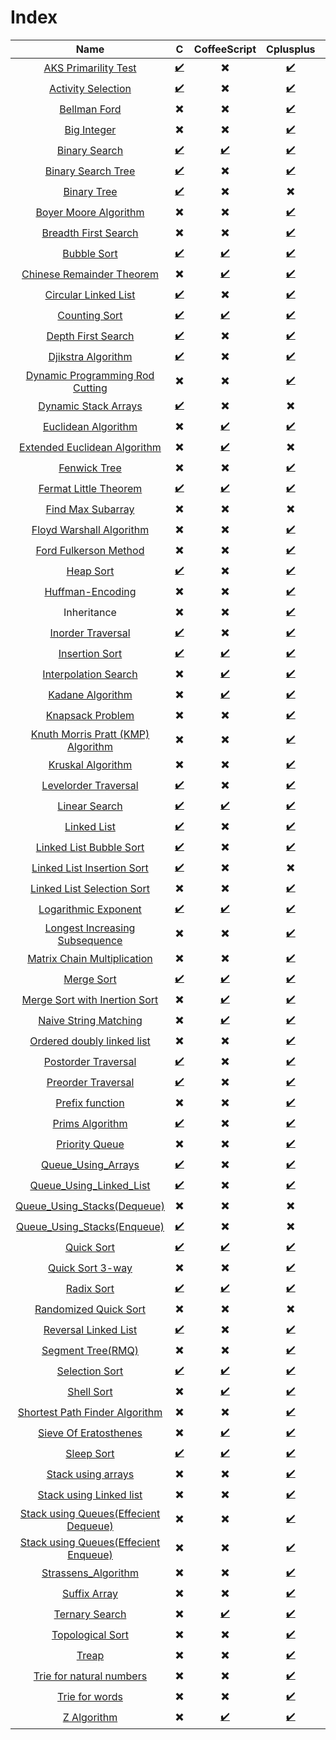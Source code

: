 # Index

| Name | C | CoffeeScript | Cplusplus | CSharp | Java | JavaScript | PHP | Python | Ruby | GO |
| :---: | :---: | :---: | :---: | :---: | :---: | :---: | :---: | :---: | :---: | :---: |
| [AKS Primarility Test](AKS_Primarility_Test) | [:heavy_check_mark:](AKS_Primarility_Test/AKS.c) | :heavy_multiplication_x: | [:heavy_check_mark:](AKS_Primarility_Test/AKS.cpp)   | :heavy_multiplication_x: | [:heavy_check_mark:](AKS_primarility_Test/AKS.java) |  [:heavy_check_mark:](AKS_Primarility_Test/AKS.js) | :heavy_multiplication_x: | :heavy_multiplication_x: | :heavy_multiplication_x: | :heavy_multiplication_x: |
| [Activity Selection](Activity_Selection) | [:heavy_check_mark:](Activity_Selection/Activity_Selection.c) | :heavy_multiplication_x: | [:heavy_check_mark:](Activity_Selection/Activity_Selection.cpp) | :heavy_multiplication_x: | [:heavy_check_mark:](Activity_Selection/Activity_Selection.java) |  [:heavy_check_mark:](Activity_Selection/activity_selection.js) | :heavy_multiplication_x: | :heavy_multiplication_x: | :heavy_multiplication_x: | [:heavy_check_mark:](Activity_Selection/Activity_Selection.go) |
| [Bellman Ford](Bellmanford_Algorithm) | :heavy_multiplication_x: | :heavy_multiplication_x: | [:heavy_check_mark:](Bellmanford_Algorithm/Bellmanford.cpp) | :heavy_multiplication_x: | :heavy_multiplication_x: | :heavy_multiplication_x: | :heavy_multiplication_x: | [:heavy_check_mark:](Bellmanford_Algorithm/Bellmanford.py) | :heavy_multiplication_x: | :heavy_multiplication_x: |
| [Big Integer](Big_Integer) | :heavy_multiplication_x: | :heavy_multiplication_x: | [:heavy_check_mark:](Big_Integer/Big_Integer.cpp) | :heavy_multiplication_x: | :heavy_multiplication_x: | :heavy_multiplication_x: | :heavy_multiplication_x: | :heavy_multiplication_x: | :heavy_multiplication_x: | :heavy_multiplication_x: |
| [Binary Search](Binary_Search) | [:heavy_check_mark:](Binary_Search/Binary_Search.c) | [:heavy_check_mark:](Binary_Search/Binary_Search.coffee) | [:heavy_check_mark:](Binary_Search/Binary_Search.cpp) | [:heavy_check_mark:](Binary_Search/Binary_Search.cs) | [:heavy_check_mark:](Binary_Search/Binary_Search.java) | [:heavy_check_mark:](Binary_Search/Binary_Search.js) | [:heavy_check_mark:](Binary_Search/Binary_Search.php) | [:heavy_check_mark:](Binary_Search/Binary_Search.py) | [:heavy_check_mark:](Binary_Search/Binary_Search.rb) | [:heavy_check_mark:](Binary_Search/Binary_Search.go) |
| [Binary Search Tree](Binary_Search_Trees) | [:heavy_check_mark:](Binary_Search_Trees/BinarySearchTree.c) | :heavy_multiplication_x: | [:heavy_check_mark:](Binary_Search_Trees/BinarySearchTree.cpp) | [:heavy_check_mark:](Binary_Search_Trees/BinarySearchTree.cs) | [:heavy_check_mark:](Binary_Search_Trees/BinarySearchTree.java) | :heavy_multiplication_x: | :heavy_multiplication_x: | [:heavy_check_mark:](Binary_Search_Trees/BinarySearchTree.py) | [:heavy_check_mark:](Binary_Search_Trees/BinarySearchTree.rb) | :heavy_multiplication_x: |
| [Binary Tree](Binary_Tree) | [:heavy_check_mark:](Binary_Tree/Binary_Tree.c) | :heavy_multiplication_x: | :heavy_multiplication_x: | :heavy_multiplication_x: | :heavy_multiplication_x: | :heavy_multiplication_x: | :heavy_multiplication_x: | :heavy_multiplication_x: | :heavy_multiplication_x: | :heavy_multiplication_x: |
| [Boyer Moore Algorithm](Boyer_Moore_Algorithm) | :heavy_multiplication_x: | :heavy_multiplication_x: | [:heavy_check_mark:](Boyer_Moore_Algorithm/Boyer_Moore.cpp) | :heavy_multiplication_x: | :heavy_multiplication_x: | :heavy_multiplication_x: | :heavy_multiplication_x: | [:heavy_check_mark:](Boyer_Moore_Algorithm/Boyer_Moore.py) | :heavy_multiplication_x: | :heavy_multiplication_x: |
| [Breadth First Search](Breadth_First_Search) | :heavy_multiplication_x: | :heavy_multiplication_x: | [:heavy_check_mark:](Breadth_First_Search/Breadth_First_Search.cpp) | :heavy_multiplication_x: | [:heavy_check_mark:](Breadth_First_Search/BreadthFirstSearch.java) | :heavy_multiplication_x: | :heavy_multiplication_x: | [:heavy_check_mark:](Breadth_First_Search/BreadthFirstSearch.py) | :heavy_multiplication_x: | :heavy_multiplication_x: |
| [Bubble Sort](Bubble_Sort) |  [:heavy_check_mark:](Bubble_Sort/Bubble_Sort.c) | [:heavy_check_mark:](Bubble_Sort/Bubble_Sort.coffee) | [:heavy_check_mark:](Bubble_Sort/Bubble_Sort.cpp) | [:heavy_check_mark:](Bubble_Sort/Bubble_Sort.cs) | [:heavy_check_mark:](Bubble_Sort/Bubble_Sort.java) | [:heavy_check_mark:](Bubble_Sort/Bubble_Sort.js) | [:heavy_check_mark:](Bubble_Sort/Bubble_Sort.php) | [:heavy_check_mark:](Bubble_Sort/Bubble_Sort.py) | [:heavy_check_mark:](Bubble_Sort/Bubble_Sort.rb) | :heavy_multiplication_x: |
| [Chinese Remainder Theorem](Chinese_Remainder_Theorem) | :heavy_multiplication_x: | [:heavy_check_mark:](Chinese_Remainder_Theorem/Chinese_Remainder_Theorem.coffee) | [:heavy_check_mark:](Chinese_Remainder_Theorem/Chinese_Remainder_Theorem.cpp) | [:heavy_check_mark:](Chinese_Remainder_Theorem/Chinese_Remainder_Theorem.cs) | [:heavy_check_mark:](Chinese_Remainder_Theorem/Chinese_Remainder_Theorem.java) | :heavy_multiplication_x: | :heavy_multiplication_x: | [:heavy_check_mark:](Chinese_Remainder_Theorem/Chinese_Remainder_Theorem.py) | :heavy_multiplication_x: | :heavy_multiplication_x: |
| [Circular Linked List](Circular_Linked_List) | [:heavy_check_mark:](Circular_Linked_List/Circular_Linked_List.c) | :heavy_multiplication_x: | [:heavy_check_mark:](Circular_Linked_List/Circular_Linked_List.cpp) | :heavy_multiplication_x: | :heavy_multiplication_x: | :heavy_multiplication_x: | :heavy_multiplication_x: | :heavy_multiplication_x: | :heavy_multiplication_x: | :heavy_multiplication_x: |
| [Counting Sort](Counting_Sort) | [:heavy_check_mark:](Counting_Sort/Counting_Sort.c) | [:heavy_check_mark:](Counting_Sort/Counting_Sort.coffee) | [:heavy_check_mark:](Counting_Sort/Counting_Sort.cpp) | [:heavy_check_mark:](Counting_Sort/Counting_Sort.cs) | [:heavy_check_mark:](Counting_Sort/Counting_Sort.java) | [:heavy_check_mark:](Counting_Sort/Counting_Sort.js) | [:heavy_check_mark:](Counting_Sort/Counting_Sort.php) | [:heavy_check_mark:](Counting_Sort/Counting_Sort.py) | :heavy_multiplication_x: | :heavy_multiplication_x: |
| [Depth First Search](Depth_First_Search) | [:heavy_check_mark:](Depth_First_Search/Depth_First_Search.c) | :heavy_multiplication_x: | [:heavy_check_mark:](Depth_First_Search/Depth_First_Search.cpp) | :heavy_multiplication_x: | :heavy_multiplication_x: | :heavy_multiplication_x: | :heavy_multiplication_x: | [:heavy_check_mark:](Depth_First_Search/Depth_First_Search.py) | :heavy_multiplication_x: | :heavy_multiplication_x: |
| [Djikstra Algorithm](Dijsktra_Algorithm) | [:heavy_check_mark:](Dijkstra_Algorithm/Dijkstra_Algorithm.c) | :heavy_multiplication_x: | [:heavy_check_mark:](Dijsktra_Algorithm/Dijsktra_Algorithm.cpp) | :heavy_multiplication_x: | [:heavy_check_mark:](Dijkstra_Algorithm/Dijkstra_Algorithm.java) | :heavy_multiplication_x: | :heavy_multiplication_x: | [:heavy_check_mark:](Dijkstra_Algorithm/Dijkstra_Algorithm.py) | :heavy_multiplication_x: | :heavy_multiplication_x: |
| [Dynamic Programming Rod Cutting](Dynamic_Programming_Rod_Cutting) | :heavy_multiplication_x: | :heavy_multiplication_x: | [:heavy_check_mark:](Dynamic_Programming_Rod_Cutting/Dynamic_Programming_Rod_Cutting.cpp) | [:heavy_check_mark:](Dynamic_Programming_Rod_Cutting/Dynamic_Programming_Rod_Cutting.cs) | [:heavy_check_mark:](Dynamic_Programming_Rod_Cutting/Dynamic_Programming_Rod_Cutting.java) | [:heavy_check_mark:](Dynamic_Programming_Rod_Cutting/Dynamic_Programming_Rod_Cutting.js) | [:heavy_check_mark:](Dynamic_Programming_Rod_Cutting/Dynamic_Programming_Rod_Cutting.php) | [:heavy_check_mark:](Dynamic_Programming_Rod_Cutting/Dynamic_Programming_Rod_Cutting.py) | :heavy_multiplication_x: | :heavy_multiplication_x: |
| [Dynamic Stack Arrays](Dynamic_Stack_Arrays) | [:heavy_check_mark:](Dynamic_Stack_Arrays/Dynamic_Stack.c) | :heavy_multiplication_x: | :heavy_multiplication_x: | :heavy_multiplication_x: | [:heavy_check_mark:](Dynamic_Stack_Arrays/Dynamic_Stack.java) | :heavy_multiplication_x: | :heavy_multiplication_x: | [:heavy_check_mark:](Dynamic_Stack_Arrays/Dynamic_Stack.py) | :heavy_multiplication_x: | :heavy_multiplication_x: |
| [Euclidean Algorithm](Euclidean_Algorithm) | :heavy_multiplication_x: | [:heavy_check_mark:](Euclidean_Algorithm/Euclidean_Algorithm.coffee) | [:heavy_check_mark:](Euclidean_Algorithm/Euclidean_Algorithm.cpp) | [:heavy_check_mark:](Euclidean_Algorithm/Euclidean_Algorithm.cs) | [:heavy_check_mark:](Euclidean_Algorithm/Euclidean_Algorithm.java) | :heavy_multiplication_x: | [:heavy_check_mark:](Euclidean_Algorithm/Euclidean_Algorithm.php) | [:heavy_check_mark:](Euclidean_Algorithm/Euclidean_Algorithm.py) | :heavy_multiplication_x: | :heavy_multiplication_x: |
| [Extended Euclidean Algorithm](Extended_Euclidean_Algorithm) | :heavy_multiplication_x: | [:heavy_check_mark:](Extended_Euclidean_Algorithm/Extended_Euclidean_Algorithm.coffee) | :heavy_multiplication_x: | [:heavy_check_mark:](Extended_Euclidean_Algorithm/Extended_Euclidean_Algorithm.cs) | :heavy_multiplication_x: | :heavy_multiplication_x: | :heavy_multiplication_x: | [:heavy_check_mark:](Extended_Euclidean_Algorithm/Extended_Euclidean_Algorithm.py) | :heavy_multiplication_x: | :heavy_multiplication_x: |
| [Fenwick Tree](Fenwick_Tree) | :heavy_multiplication_x: | :heavy_multiplication_x: | [:heavy_check_mark:](Fenwick_Tree/FenwickTree.cpp) | :heavy_multiplication_x: | :heavy_multiplication_x: | :heavy_multiplication_x: | :heavy_multiplication_x: | :heavy_multiplication_x: | :heavy_multiplication_x: | :heavy_multiplication_x: |
| [Fermat Little Theorem](Fermat_Little_Theorem) | [:heavy_check_mark:](Fermat_Little_Theorem/Fermat_Little_Theorem.c) | [:heavy_check_mark:](Fermat_Little_Theorem/Fermat_Little_Theorem.coffee) | [:heavy_check_mark:](Fermat_Little_Theorem/Fermat_Little_Theorem.cpp) | :heavy_multiplication_x: | :heavy_multiplication_x: | :heavy_multiplication_x: | :heavy_multiplication_x: | [:heavy_check_mark:](Fermat_Little_Theorem/Fermat_Little_Theorem.py) | [:heavy_check_mark:](Fermat_Little_Theorem/Fermat_Little_Theorem.rb) | :heavy_multiplication_x: |
| [Find Max Subarray](Find_Max_Subarray) | :heavy_multiplication_x: | :heavy_multiplication_x: | :heavy_multiplication_x: | :heavy_multiplication_x: | :heavy_multiplication_x: | :heavy_multiplication_x: | :heavy_multiplication_x: | :heavy_multiplication_x: | [:heavy_check_mark:](Find_Max_Subarray/Find_Max_Subarray.rb) | :heavy_multiplication_x: |
| [Floyd Warshall Algorithm](Floyd_Warshall_Algorithm) | :heavy_multiplication_x: | :heavy_multiplication_x: | [:heavy_check_mark:](Floyd_Warshall_Algorithm/Floyd_Warshall_Algorithm.cpp) | :heavy_multiplication_x: | [:heavy_check_mark:](Floyd_Warshall_Algorithm/Floyd_Warshall_Algorithm.java) | :heavy_multiplication_x: | :heavy_multiplication_x: | [:heavy_check_mark:](Floyd_Warshall_Algorithm/Floyd_Warshall_Algorithm.py) | :heavy_multiplication_x: | [:heavy_check_mark:](Floyd_Warshall_Algorithm/Floyd_Warshall_Algorithm.go) |
| [Ford Fulkerson Method](Ford_Fulkerson_Method) | :heavy_multiplication_x: | :heavy_multiplication_x: | [:heavy_check_mark:](Ford_Fulkerson_Method/Ford_Fulkerson_Method.cpp) | :heavy_multiplication_x: | [:heavy_check_mark:](Ford_Fulkerson_Method/Ford_Fulkerson_Method.java) | :heavy_multiplication_x: | :heavy_multiplication_x: | [:heavy_check_mark:](Ford_Fulkerson_Method/Ford_Fulkerson_Method.py) | :heavy_multiplication_x: | :heavy_multiplication_x: |
| [Heap Sort](Heap_Sort) | [:heavy_check_mark:](Heap_Sort/Heap_Sort.c) | :heavy_multiplication_x: | [:heavy_check_mark:](Heap_Sort/Heap_Sort.cpp) | [:heavy_check_mark:](Heap_Sort/Heap_Sort.cs) | [:heavy_check_mark:](Heap_Sort/Heap_Sort.java) | [:heavy_check_mark:](Heap_Sort/Heap_Sort.js) | :heavy_multiplication_x: | [:heavy_check_mark:](Heap_Sort/Heap_Sort.py) | [:heavy_check_mark:](Heap_Sort/Heap_Sort.rb) | :heavy_multiplication_x: |
| [Huffman-Encoding](Huffman-Encoding) | :heavy_multiplication_x: | :heavy_multiplication_x: | [:heavy_check_mark:](Huffman-Encoding/HuffmanCoding.cpp) |  :heavy_multiplication_x: |  :heavy_multiplication_x: | :heavy_multiplication_x: | :heavy_multiplication_x: | :heavy_multiplication_x: | :heavy_multiplication_x: | :heavy_multiplication_x: |
| Inheritance | :heavy_multiplication_x: | :heavy_multiplication_x: | [:heavy_check_mark:](Inheritance(C%2B%2B)) | :heavy_multiplication_x: | [:heavy_check_mark:](Inheritance(Java)) | :heavy_multiplication_x: | :heavy_multiplication_x: | :heavy_multiplication_x: | :heavy_multiplication_x: | :heavy_multiplication_x: |
| [Inorder Traversal](Tree_Inorder_Traversal) | [:heavy_check_mark:](Tree_Inorder_Traversal/Tree_Inorder_Traversal.c) | :heavy_multiplication_x: | [:heavy_check_mark:](Tree_Inorder_Traversal/Tree_Inorder_Traversal.cpp) | :heavy_multiplication_x: | [:heavy_check_mark:](Tree_Inorder_Traversal/Tree_Inorder_Traversal.java) | :heavy_multiplication_x: | :heavy_multiplication_x: | [:heavy_check_mark:](Tree_Inorder_Traversal/Tree_Inorder_Traversal.py) | :heavy_multiplication_x: | [:heavy_check_mark:](Tree_Inorder_Traversal/Tree_Inorder_Traversal.go)  |
| [Insertion Sort](Insertion_Sort) | [:heavy_check_mark:](Insertion_Sort/Insertion_Sort.c) | [:heavy_check_mark:](Insertion_Sort/Insertion_Sort.coffee) | [:heavy_check_mark:](Insertion_Sort/Insertion_Sort.cpp) | [:heavy_check_mark:](Insertion_Sort/Insertion_Sort.cs) | [:heavy_check_mark:](Insertion_Sort/Insertion_Sort.java) | :heavy_multiplication_x: | :heavy_multiplication_x: | [:heavy_check_mark:](Insertion_Sort/Insertion_Sort.py) | [:heavy_check_mark:](Insertion_Sort/Insertion_Sort.rb) | :heavy_multiplication_x: |
| [Interpolation Search](Interpolation_Search) | :heavy_multiplication_x: | [:heavy_check_mark:](Interpolation_Search/Interpolation_Search.coffee) | [:heavy_check_mark:](Interpolation_Search/Interpolation_Search.cpp) | [:heavy_check_mark:](Interpolation_Search/Interpolation_Search.java) | [:heavy_check_mark:](Interpolation_Search/Interpolation_Search.js) | [:heavy_check_mark:](Interpolation_Search/Interpolation_Search.js) | [:heavy_check_mark:](Interpolation_Search/Interpolation_Search.php) | [:heavy_check_mark:](Interpolation_Search/Interpolation_Search.py) | :heavy_multiplication_x: | [:heavy_check_mark:](Interpolation_Search/Interpolation_Search.go) |
| [Kadane Algorithm](Kadane_Algorithm) | :heavy_multiplication_x: | [:heavy_check_mark:](Kadane_Algorithm/Kadane_Algorithm.coffee) |  [:heavy_check_mark:](Kadane_Algorithm/Kadane_Algorithm.cpp) | [:heavy_check_mark:](Kadane_Algorithm/Kadane_Algorithm.cs) | [:heavy_check_mark:](Kadane_Algorithm/Kadane_Algorithm.java) | :heavy_multiplication_x: | :heavy_multiplication_x: | [:heavy_check_mark:](Kadane_Algorithm/Kadane_Algorithm.py) |  [:heavy_check_mark:](Kadane_Algorithm/Kadane_Algorithm.rb) | :heavy_multiplication_x: |
| [Knapsack Problem](Knapsack) | :heavy_multiplication_x: | :heavy_multiplication_x: | [:heavy_check_mark:](Knapsack/Knapsack_DP.cpp) | :heavy_multiplication_x: | [:heavy_check_mark:](Knapsack/KnapsackProblem.java) | :heavy_multiplication_x: | :heavy_multiplication_x: | :heavy_multiplication_x: | :heavy_multiplication_x: | :heavy_multiplication_x: |
| [Knuth Morris Pratt (KMP) Algorithm](Knuth_Morris_Pratt_Algorithm) | :heavy_multiplication_x: | :heavy_multiplication_x: | [:heavy_check_mark:](Knuth_Morris_Pratt_Algorithm/KMP.cpp) | [:heavy_check_mark:](Knuth_Morris_Pratt_Algorithm/KMP.cs) | :heavy_multiplication_x: | :heavy_multiplication_x: | :heavy_multiplication_x: | [:heavy_check_mark:](Knuth_Morris_Pratt_Algorithm/KMP.py) | :heavy_multiplication_x: | :heavy_multiplication_x: |
| [Kruskal Algorithm](Kruskal_Algorithm) | :heavy_multiplication_x: | :heavy_multiplication_x: | [:heavy_check_mark:](Kruskal_Algorithm/Kruskal_Algorithm.cpp) | :heavy_multiplication_x: | [:heavy_check_mark:](Kruskal_Algorithm/Kruskal_OOP) | :heavy_multiplication_x: | :heavy_multiplication_x: | :heavy_multiplication_x: | :heavy_multiplication_x: | :heavy_multiplication_x: |
| [Levelorder Traversal](Tree_Levelorder_Traversal) | [:heavy_check_mark:](Tree_Levelorder_Traversal/Tree_Levelorder_Transversal.c) | :heavy_multiplication_x: | [:heavy_check_mark:](Tree_Levelorder_Traversal/Tree_Levelorder_Traversal.cpp) | :heavy_multiplication_x: | [:heavy_check_mark:](Tree_Levelorder_Traversal/Tree_Levelorder_Traversal.java) | :heavy_multiplication_x: | :heavy_multiplication_x: | [:heavy_check_mark:](Tree_Levelorder_Traversal/Tree_Levelorder_Traversal.py) | :heavy_multiplication_x: | :[:heavy_check_mark:](Tree_Levelorder_Traversal/Tree_Levelorder_Traversal.go) |
| [Linear Search](Linear_Search) | [:heavy_check_mark:](Linear_Search/Linear_Search.c) | [:heavy_check_mark:](Linear_Search/Linear_Search.coffee) | [:heavy_check_mark:](Linear_Search/Linear_Search.cpp) | [:heavy_check_mark:](Linear_Search/Linear_Search.cs) | [:heavy_check_mark:](Linear_Search/Linear_Search.java) | [:heavy_check_mark:](Linear_Search/Linear_Search.js) | [:heavy_check_mark:](Linear_Search/Linear_Search.php) | [:heavy_check_mark:](Linear_Search/Linear_Search.py) | [:heavy_check_mark:](Linear_Search/Linear_Search.rb) | [:heavy_check_mark:](Linear_Search/Linear_Search.go) |
| [Linked List](Linked_List) | [:heavy_check_mark:](Linked_List/Linked_List.c) | :heavy_multiplication_x: | [:heavy_check_mark:](Linked_List/Linked_List.cpp) | :heavy_multiplication_x: | [:heavy_check_mark:](Linked_List/Linked_List.java) | :heavy_multiplication_x: | :heavy_multiplication_x: | [:heavy_check_mark:](Linked_List/Linked_List.py) | :heavy_multiplication_x: | :heavy_multiplication_x: |
| [Linked List Bubble Sort](Linked_List_Bubble_Sort) | [:heavy_check_mark:](Linked_List_Bubble_Sort/Linked_List_Bubble_Sort.c) | :heavy_multiplication_x: | [:heavy_check_mark:](Linked_List_Bubble_Sort/Linked_List_Bubble_Sort.cpp) | :heavy_multiplication_x: | [:heavy_check_mark:](Linked_List_Bubble_Sort/Linked_List_Bubble_Sort.java) | :heavy_multiplication_x: | :heavy_multiplication_x: | :heavy_multiplication_x: | :heavy_multiplication_x: | :heavy_multiplication_x: |
| [Linked List Insertion Sort](Linked_List_Insertion_Sort) | [:heavy_check_mark:](Linked_List_Insertion_Sort/LinkedList_Insertion_sort.c) | :heavy_multiplication_x: | :heavy_multiplication_x: | :heavy_multiplication_x: | :heavy_multiplication_x: | :heavy_multiplication_x: | :heavy_multiplication_x: | :heavy_multiplication_x: | :heavy_multiplication_x: | :heavy_multiplication_x: |
| [Linked List Selection Sort](Linked_List_Selection_Sort) | :heavy_multiplication_x: | :heavy_multiplication_x: | [:heavy_check_mark:](Linked_List_Selection_Sort/Linked_List_Selection_Sort.cpp) | :heavy_multiplication_x: | [:heavy_check_mark:](Linked_List_Selection_Sort/Linked_List_Selection_Sort.java) | :heavy_multiplication_x: | :heavy_multiplication_x: | :heavy_multiplication_x: | [:heavy_check_mark:](Linked_List_Selection_Sort/Linked_List_Selection_Sort.rb) | :heavy_multiplication_x: |
| [Logarithmic Exponent](Logarithmic_Exponent) | [:heavy_check_mark:](Logarithmic_Exponent/Logarithmic_Exponent.c) | [:heavy_check_mark:](Logarithmic_Exponent/Logarithmic_Exponent.coffee) | [:heavy_check_mark:](Logarithmic_Exponent/Logarithmic_Exponent.cpp) | :heavy_multiplication_x: | :heavy_multiplication_x: | :heavy_multiplication_x: | :heavy_multiplication_x: | [:heavy_check_mark:](Logarithmic_Exponent/Logarithmic_Exponent.py) | :heavy_multiplication_x: | :heavy_multiplication_x: |
| [Longest Increasing Subsequence](Longest_Increasing_Subsequence) | :heavy_multiplication_x: | :heavy_multiplication_x: | [:heavy_check_mark:](Longest_Increasing_Subsequence/LIS.cpp) | :heavy_multiplication_x: | :heavy_multiplication_x: | :heavy_multiplication_x: | :heavy_multiplication_x: | :heavy_multiplication_x: | [:heavy_check_mark:](Longest_Increasing_Subsequence/LIS.rb) |
| [Matrix Chain Multiplication](Matrix_Chain_Multiplicatiion) | :heavy_multiplication_x: | :heavy_multiplication_x: | [:heavy_check_mark:](Matrix_Chain_Multiplicatiion/Matrix_Chain_Multiplicatiion_DP.cpp) | :heavy_multiplication_x: | :heavy_multiplication_x: | :heavy_multiplication_x: | :heavy_multiplication_x: | :heavy_multiplication_x: | :heavy_multiplication_x: | :heavy_multiplication_x: |
| [Merge Sort](Merge_Sort) | [:heavy_check_mark:](Merge_Sort/Merge_Sort.c) | [:heavy_check_mark:](Merge_Sort/Merge_Sort.coffee) | [:heavy_check_mark:](Merge_Sort/Merge_Sort.cpp) | :heavy_multiplication_x: | [:heavy_check_mark:](Merge_Sort/Merge_Sort.java) | :heavy_multiplication_x: | :heavy_multiplication_x: | [:heavy_check_mark:](Merge_Sort/Merge_Sort.py) | [:heavy_check_mark:](Merge_Sort/Merge_Sort.rb) | [:heavy_check_mark:](Merge_Sort/Merge_Sort.go) |
| [Merge Sort with Inertion Sort](Merge_With_Insertion_Sort) | :heavy_multiplication_x: | [:heavy_check_mark:](Merge_With_Insertion_Sort/Merge_With_Insertion_Sort.coffee) | [:heavy_check_mark:](Merge_With_Insertion_Sort/Merge_With_Insertion_Sort.cpp) | :heavy_multiplication_x: | :heavy_multiplication_x: | :heavy_multiplication_x: | :heavy_multiplication_x: | [:heavy_check_mark:](Merge_With_Insertion_Sort/Merge_With_Insertion_Sort.py) | :heavy_multiplication_x: | :heavy_multiplication_x: |
| [Naive String Matching](Naive_String_Matching) | :heavy_multiplication_x: | [:heavy_check_mark:](Naive_String_Matching/Naive_Approach.coffee) | [:heavy_check_mark:](Naive_String_Matching/Naive_Approach.cpp) | :heavy_multiplication_x: | [:heavy_check_mark:](Naive_String_Matching/Naive_Approach.java) | :heavy_multiplication_x: | [:heavy_check_mark:](Naive_String_Matching/Naive_Approach.php) | [:heavy_check_mark:](Naive_String_Matching/Naive_Approach.py) | [:heavy_check_mark:](Naive_String_Matching/Naive_Approach.rb) | :heavy_multiplication_x: |
| [Ordered doubly linked list](Ordered_Doubly_Linked_List) | :heavy_multiplication_x: | :heavy_multiplication_x: | [:heavy_check_mark:](Ordered_Doubly_Linked_List/Ordered_Doubly_Linked_List.hpp) | :heavy_multiplication_x: | :heavy_multiplication_x: | :heavy_multiplication_x: | :heavy_multiplication_x: | :heavy_multiplication_x: | :heavy_multiplication_x: | :heavy_multiplication_x: |
| [Postorder Traversal](Tree_Postorder_Traversal) | [:heavy_check_mark:](Tree_Postorder_Traversal/Tree_Postorder_Traversal.c.c) | :heavy_multiplication_x: | [:heavy_check_mark:](Tree_Postorder_Traversal/Tree_Postorder_Traversal.cpp) | :heavy_multiplication_x: | [:heavy_check_mark:](Tree_Postorder_Traversal/Tree_Postorder_Traversal.java) | :heavy_multiplication_x: | :heavy_multiplication_x: | [:heavy_check_mark:](Tree_Postorder_Traversal/Tree_Postorder_Traversal.py) | :heavy_multiplication_x: | [:heavy_check_mark:](Tree_Postorder_Traversal/Tree_Postorder_Traversal.go) |
| [Preorder Traversal](Tree_Preorder_Traversal) | [:heavy_check_mark:](Tree_Preorder_Traversal/Tree_Preorder_Traversal.c) | :heavy_multiplication_x: | [:heavy_check_mark:](Tree_Preorder_Traversal/Tree_Preorder_Traversal.cpp) | :heavy_multiplication_x: | [:heavy_check_mark:](Tree_Preorder_Traversal/Tree_Preorder_Traversal.java) | :heavy_multiplication_x: | :heavy_multiplication_x: | [:heavy_check_mark:](Tree_Preorder_Traversal/Tree_Preorder_Traversal.py) | :heavy_multiplication_x: | [:heavy_check_mark:](Tree_Preorder_Traversal/Tree_Preorder_Traversal.go) |
| [Prefix function](Prefix_Function) | :heavy_multiplication_x: | :heavy_multiplication_x: | [:heavy_check_mark:](Prefix_Function/Prefix_Function.cpp) | :heavy_multiplication_x: | :heavy_multiplication_x: | :heavy_multiplication_x: | :heavy_multiplication_x: | :heavy_multiplication_x: | :heavy_multiplication_x: | :heavy_multiplication_x: |
| [Prims Algorithm](Prims_Algorithm) | [:heavy_check_mark:](Prims_Algorithm/Prims_Algorithm.c) | :heavy_multiplication_x: | [:heavy_check_mark:](Prims_Algorithm/Prims_Algorithm.cpp) | :heavy_multiplication_x: | :heavy_multiplication_x: | :heavy_multiplication_x: | :heavy_multiplication_x: | [:heavy_check_mark:](Prims_Algorithm/Prims_Algorithm.py) | :heavy_multiplication_x: | :heavy_multiplication_x: |
| [Priority Queue](Priority_Queue) | :heavy_multiplication_x: | :heavy_multiplication_x: | [:heavy_check_mark:](Priority_Queue/LeftistPriorityQueue.cpp) | :heavy_multiplication_x: | [:heavy_check_mark:](Priority_Queue/HeapPriorityQueue.java) | :heavy_multiplication_x: | :heavy_multiplication_x: | :heavy_multiplication_x: | :heavy_multiplication_x: | :heavy_multiplication_x: |
| [Queue_Using_Arrays](Queue_Using_Arrays) | [:heavy_check_mark:](Queue_Using_Arrays/Queue_Using_Arrays.c) |  :heavy_multiplication_x: | [:heavy_check_mark:](Queue_Using_Arrays/Queue_Using_Arrays.cpp) | :heavy_multiplication_x: | :heavy_multiplication_x: | :heavy_multiplication_x: | :heavy_multiplication_x: | [:heavy_check_mark:](Queue_Using_Arrays/Queue_Using_Arrays.py) | :heavy_multiplication_x: | :heavy_multiplication_x: |
| [Queue_Using_Linked_List](Queue_Using_Linked_List) | [:heavy_check_mark:](Queue_Using_Linked_List/Queue_Linked_List.c) | :heavy_multiplication_x: | [:heavy_check_mark:](Queue_Using_Linked_List/Queue_Linked_List.cpp) | :heavy_multiplication_x: | [:heavy_check_mark:](Queue_Using_Linked_List/Queue_Linked_List.java) | :heavy_multiplication_x: | :heavy_multiplication_x: | [:heavy_check_mark:](Queue_Using_Linked_List/Queue_Linked_List.py) | :heavy_multiplication_x: | :heavy_multiplication_x: |
| [Queue_Using_Stacks(Dequeue)](Queues_Using_Stacks) | :heavy_multiplication_x: | :heavy_multiplication_x: |  :heavy_multiplication_x: |  :heavy_multiplication_x: | [:heavy_check_mark:](Queues_Using_Stacks/Efficient_Dequeue.java) | :heavy_multiplication_x: | :heavy_multiplication_x: | :heavy_multiplication_x: | :heavy_multiplication_x: | :heavy_multiplication_x: |
| [Queue_Using_Stacks(Enqueue)](Queues_Using_Stacks) | [:heavy_check_mark:](Queues_Using_Stacks/Efficient_Enqueue.c) | :heavy_multiplication_x: |  :heavy_multiplication_x: |  :heavy_multiplication_x: | [:heavy_check_mark:](Queues_Using_Stacks/Efficient_Enqueue.java) | :heavy_multiplication_x: | :heavy_multiplication_x: | :heavy_multiplication_x: | :heavy_multiplication_x: | :heavy_multiplication_x: |
| [Quick Sort](Quick_Sort) | [:heavy_check_mark:](Quick_Sort/Quick_Sort.c) | [:heavy_check_mark:](Quick_Sort/Quick_Sort.coffee) | [:heavy_check_mark:](Quick_Sort/Quick_Sort.cpp) | :heavy_multiplication_x: | [:heavy_check_mark:](Quick_Sort/Quick_Sort.java) | :heavy_multiplication_x: | :heavy_multiplication_x: | [:heavy_check_mark:](Quick_Sort/Quick_Sort.py) | [:heavy_check_mark:](Quick_Sort/Quick_Sort.rb) | :heavy_multiplication_x: |
| [Quick Sort 3-way](Quicksort%203-way) | :heavy_multiplication_x: | :heavy_multiplication_x: | [:heavy_check_mark:](Quicksort%203-way/Quicksort%203-way.cpp) | :heavy_multiplication_x: | :heavy_multiplication_x: | :heavy_multiplication_x: | :heavy_multiplication_x: | [:heavy_check_mark:](Quicksort%203-way/sorting.py) | :heavy_multiplication_x: | :heavy_multiplication_x: |
| [Radix Sort](Radix_Sort) | [:heavy_check_mark:](Radix_Sort/Radix_Sort.c) | [:heavy_check_mark:](Radix_Sort/Radix_Sort.coffee) | [:heavy_check_mark:](Radix_Sort/Radix_Sort.cpp) | :heavy_multiplication_x: | [:heavy_check_mark:](Radix_Sort/Radix_Sort.java) | :heavy_multiplication_x: | :heavy_multiplication_x: | [:heavy_check_mark:](Radix_Sort/Radix_Sort.py) | :heavy_multiplication_x: | :heavy_multiplication_x: |
| [Randomized Quick Sort](Randomized_Quick_sort) | :heavy_multiplication_x: | :heavy_multiplication_x: | :heavy_multiplication_x: | :heavy_multiplication_x: | :heavy_multiplication_x: | :heavy_multiplication_x: | :heavy_multiplication_x: | :heavy_multiplication_x: | [:heavy_check_mark:](Randomized_Quick_sort/Randomized_Quick_Sort.rb) | :heavy_multiplication_x: |
| [Reversal Linked List](Reversal_Linked_List) | [:heavy_check_mark:](Reversal_Linked_List/Reversal_Linked_List.c) | :heavy_multiplication_x: | [:heavy_check_mark:](Reversal_Linked_List/Reversal_Linked_List.cpp) | :heavy_multiplication_x: | [:heavy_check_mark:](Reversal_Linked_List/Reversal_Linked_List.java) | :heavy_multiplication_x: | :heavy_multiplication_x: | [:heavy_check_mark:](Reversal_Linked_List/Reversal_Linked_List.py) | :heavy_multiplication_x: | :heavy_multiplication_x: |
| [Segment Tree(RMQ)](Segment_Tree_RMQ) | :heavy_multiplication_x: | :heavy_multiplication_x: | [:heavy_check_mark:](Segement_Tree_RMQ/Segement_Tree_RMQ.cpp) | :heavy_multiplication_x: | [:heavy_check_mark:](Segement_Tree_RMQ/Segement_Tree_RMQ.java) | :heavy_multiplication_x: | :heavy_multiplication_x: | [:heavy_check_mark:](Segement_Tree_RMQ/Segement_Tree_RMQ.py) | :heavy_multiplication_x: | :heavy_multiplication_x: |
| [Selection Sort](Selection_Sort) | [:heavy_check_mark:](Selection_Sort/Selection_Sort.c) | [:heavy_check_mark:](Selection_Sort/Selection_Sort.coffee) | [:heavy_check_mark:](Selection_Sort/Selection_Sort.cpp) | [:heavy_check_mark:](Selection_Sort/Selection_Sort.cs) | [:heavy_check_mark:](Selection_Sort/Selection_Sort.java) | :heavy_multiplication_x: | :heavy_multiplication_x: | [:heavy_check_mark:](Selection_Sort/Selection_Sort.py) | [:heavy_check_mark:](Selection_Sort/Selection_Sort.rb) | :heavy_multiplication_x: |
| [Shell Sort](Shell_Sort) | :heavy_multiplication_x: | [:heavy_check_mark:](Shell_Sort/Shell_Sort.coffee) | [:heavy_check_mark:](Shell_Sort/Shell_Sort.cpp) | :heavy_multiplication_x: | [:heavy_check_mark:](Shell_Sort/Shell_Sort.java) | :heavy_multiplication_x: | :heavy_multiplication_x: | [:heavy_check_mark:](Shell_Sort/Shell_Sort.py) | :heavy_multiplication_x: | :heavy_multiplication_x: |
| [Shortest Path Finder Algorithm]() | :heavy_multiplication_x: | :heavy_multiplication_x: | [:heavy_check_mark:](Shortest_Path_Finder_Algorithm/Shortest_Path_Finder_Algorithm.cpp) | :heavy_multiplication_x: | :heavy_multiplication_x: | :heavy_multiplication_x: | :heavy_multiplication_x: | :heavy_multiplication_x: | :heavy_multiplication_x: | :heavy_multiplication_x: |
| [Sieve Of Eratosthenes](Sieve_Of_Eratosthenes) | :heavy_multiplication_x: | [:heavy_check_mark:](Sieve_Of_Eratosthenes/Sieve_Of_Eratosthenes.coffee) | [:heavy_check_mark:](Sieve_Of_Eratosthenes/Sieve_Of_Eratosthenes.cpp) | :heavy_multiplication_x: | [:heavy_check_mark:](Sieve_Of_Eratosthenes/Sieve_Of_Eratosthenes.java) | :heavy_multiplication_x: | :heavy_multiplication_x: | [:heavy_check_mark:](Sieve_Of_Eratosthenes/Sieve_Of_Eratosthenes.py) | :heavy_multiplication_x: | :heavy_multiplication_x: |
| [Sleep Sort](Sleep_Sort) | [:heavy_check_mark:](Sleep_Sort/Sleep_Sort.c) | [:heavy_check_mark:](Sleep_Sort/Sleep_Sort.coffee) | [:heavy_check_mark:](Sleep_Sort/Sleep_Sort.cpp) | :heavy_multiplication_x: | [:heavy_check_mark:](Sleep_Sort/Sleep_Sort.java) | :heavy_multiplication_x: | :heavy_multiplication_x: | [:heavy_check_mark:](Sleep_Sort/Sleep_Sort.py) | [:heavy_check_mark:](Sleep_Sort/Sleep_Sort.rb) | :heavy_multiplication_x: |
| [Stack using arrays](Stacks_Using_Arrays) | :heavy_multiplication_x: | :heavy_multiplication_x: | [:heavy_check_mark:](Stacks_Using_Arrays/Stacks.cpp) | :heavy_multiplication_x: | [:heavy_check_mark:](Stacks_Using_Arrays/Stacks.java) | :heavy_multiplication_x: | :heavy_multiplication_x: | [:heavy_check_mark:](Stacks_Using_Arrays/Stacks.py) | :heavy_multiplication_x: | :heavy_multiplication_x: |
| [Stack using Linked list](Stacks_Using_Linked_Lists) | :heavy_multiplication_x: | :heavy_multiplication_x: | [:heavy_check_mark:](Stacks_Using_Linked_Lists/Stacks.cpp) | :heavy_multiplication_x: | [:heavy_check_mark:](Stacks_Using_Linked_Lists/Stacks.java) | :heavy_multiplication_x: | :heavy_multiplication_x: | [:heavy_check_mark:](Stacks_Using_Linked_Lists/Stacks.py) | :heavy_multiplication_x: | :heavy_multiplication_x: |
| [Stack using Queues(Effecient Dequeue)](Stacks_Using_Queues) | :heavy_multiplication_x: | :heavy_multiplication_x: | [:heavy_check_mark:](Stacks_Using_Queues/Efficient_Dequeue.cpp) | :heavy_multiplication_x: | [:heavy_check_mark:](Stacks_Using_Queues/Effecient_Dequeue.java) | :heavy_multiplication_x: | :heavy_multiplication_x: | [:heavy_check_mark:](Stacks_Using_Queues/Stack.py) | :heavy_multiplication_x: | :heavy_multiplication_x: |
| [Stack using Queues(Effecient Enqueue)](Stacks_Using_Queues) | :heavy_multiplication_x: | :heavy_multiplication_x: | [:heavy_check_mark:](Stacks_Using_Queues/Efficient_Enqueue.cpp) | :heavy_multiplication_x: | [:heavy_check_mark:](Stacks_Using_Queues/Effecient_Enqueue.java) | :heavy_multiplication_x: | :heavy_multiplication_x: | [:heavy_check_mark:](Stacks_Using_Queues/Stack.py) | :heavy_multiplication_x: | :heavy_multiplication_x: |
| [Strassens_Algorithm](Strassens_Algorithm) | :heavy_multiplication_x: | :heavy_multiplication_x: | [:heavy_check_mark:](Strassens_Algorithm/Strassens_Algorithm.cpp) | :heavy_multiplication_x: | :heavy_multiplication_x:| :heavy_multiplication_x: | :heavy_multiplication_x: | :heavy_multiplication_x: | :heavy_multiplication_x: | :heavy_multiplication_x: |
| [Suffix Array](Suffix_Array) | :heavy_multiplication_x: | :heavy_multiplication_x: | [:heavy_check_mark:](Suffix_Array/Suufix_Array.cpp) | :heavy_multiplication_x: | :heavy_multiplication_x: | :heavy_multiplication_x: | :heavy_multiplication_x: | :heavy_multiplication_x: | :heavy_multiplication_x: | :heavy_multiplication_x: |
| [Ternary Search](Ternary_Search) | :heavy_multiplication_x: | [:heavy_check_mark:](Ternary_Search/Ternary_Search.coffee) | [:heavy_check_mark:](Ternary_Search/Ternary_Search.cpp) | :heavy_multiplication_x: | [:heavy_check_mark:](Ternary_Search/Ternary_Search.java) | :heavy_multiplication_x: | :heavy_multiplication_x: | [:heavy_check_mark:](Ternary_Search/Ternary_Search.py) | :heavy_multiplication_x: | :heavy_multiplication_x: |
| [Topological Sort](Topological_Sort) | :heavy_multiplication_x: | :heavy_multiplication_x: | [:heavy_check_mark:](Topological_Sort/Topological_Sort.cpp) | :heavy_multiplication_x: | :heavy_multiplication_x: | :heavy_multiplication_x: | :heavy_multiplication_x: | [:heavy_check_mark:](Topological_Sort/Topological_Sort.py) | :heavy_multiplication_x: | :heavy_multiplication_x: |
| [Treap](Treap) | :heavy_multiplication_x: | :heavy_multiplication_x: | [:heavy_check_mark:](Treap/Treap.cpp) | :heavy_multiplication_x: | :heavy_multiplication_x: | :heavy_multiplication_x: | :heavy_multiplication_x: | :heavy_multiplication_x: | :heavy_multiplication_x: | :heavy_multiplication_x: |
| [Trie for natural numbers](Trie_For_Natural_Numbers) | :heavy_multiplication_x: | :heavy_multiplication_x: | [:heavy_check_mark:](Trie_For_Natural_Numbers/Trie.cpp) | :heavy_multiplication_x: | :heavy_multiplication_x: | :heavy_multiplication_x: | :heavy_multiplication_x: | :heavy_multiplication_x: | :heavy_multiplication_x: | :heavy_multiplication_x: |
| [Trie for words](Trie_For_Words) | :heavy_multiplication_x: | :heavy_multiplication_x: | [:heavy_check_mark:](Trie_For_Words/Trie.cpp) | :heavy_multiplication_x: | :heavy_multiplication_x: | :heavy_multiplication_x: | :heavy_multiplication_x: | :heavy_multiplication_x: | :heavy_multiplication_x: | :heavy_multiplication_x: |
| [Z Algorithm](Z_Algorithm) | :heavy_multiplication_x: | [:heavy_check_mark:](Z_Algorithm/Z_Algorithm.coffee) | [:heavy_check_mark:](Z_Algorithm/Z_Algorithm.cpp) | :heavy_multiplication_x: | :heavy_multiplication_x: | :heavy_multiplication_x: | :heavy_multiplication_x: | [:heavy_check_mark:](Z_Algorithm/Z_Algorithm.py) | :heavy_multiplication_x: | :heavy_multiplication_x: |
